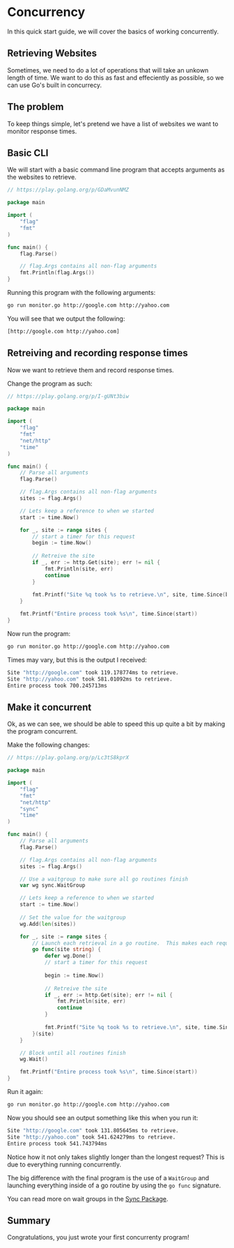 # Concurrency

In this quick start guide, we will cover the basics of working concurrently.

## Retrieving Websites

Sometimes, we need to do a lot of operations that will take an unkown length of time.
We want to do this as fast and effeciently as possible, so we can use Go's built in concurrecy.

## The problem

To keep things simple, let's pretend we have a list of websites we want to monitor response times.


## Basic CLI

We will start with a basic command line program that accepts arguments as the websites to retrieve.

```go
// https://play.golang.org/p/GDaMvunNMZ

package main

import (
	"flag"
	"fmt"
)

func main() {
	flag.Parse()

	// flag.Args contains all non-flag arguments
	fmt.Println(flag.Args())
}
```

Running this program with the following arguments:

```sh
go run monitor.go http://google.com http://yahoo.com
```

You will see that we output the following:

```sh
[http://google.com http://yahoo.com]
```

## Retreiving and recording response times

Now we want to retrieve them and record response times.

Change the program as such:

```go
// https://play.golang.org/p/I-gUNt3biw

package main

import (
	"flag"
	"fmt"
	"net/http"
	"time"
)

func main() {
	// Parse all arguments
	flag.Parse()

	// flag.Args contains all non-flag arguments
	sites := flag.Args()

	// Lets keep a reference to when we started
	start := time.Now()

	for _, site := range sites {
		// start a timer for this request
		begin := time.Now()
		
		// Retreive the site
		if _, err := http.Get(site); err != nil {
			fmt.Println(site, err)
			continue
		}
		
		fmt.Printf("Site %q took %s to retrieve.\n", site, time.Since(begin))
	}

	fmt.Printf("Entire process took %s\n", time.Since(start))
}
```

Now run the program:

```sh
go run monitor.go http://google.com http://yahoo.com
```

Times may vary, but this is the output I received:

```sh
Site "http://google.com" took 119.178774ms to retrieve.
Site "http://yahoo.com" took 581.01092ms to retrieve.
Entire process took 700.245713ms
```

## Make it concurrent

Ok, as we can see, we should be able to speed this up quite a bit by making the program concurrent.

Make the following changes:

```go
// https://play.golang.org/p/Lc3tS8kprX

package main

import (
	"flag"
	"fmt"
	"net/http"
	"sync"
	"time"
)

func main() {
	// Parse all arguments
	flag.Parse()

	// flag.Args contains all non-flag arguments
	sites := flag.Args()

	// Use a waitgroup to make sure all go routines finish
	var wg sync.WaitGroup

	// Lets keep a reference to when we started
	start := time.Now()
	
	// Set the value for the waitgroup
	wg.Add(len(sites))

	for _, site := range sites {
		// Launch each retrieval in a go routine.  This makes each request concurrent
		go func(site string) {
			defer wg.Done()
			// start a timer for this request
			
			begin := time.Now()
			
			// Retreive the site
			if _, err := http.Get(site); err != nil {
				fmt.Println(site, err)
				continue
			}
			
			fmt.Printf("Site %q took %s to retrieve.\n", site, time.Since(begin))
		}(site)
	}

	// Block until all routines finish
	wg.Wait()

	fmt.Printf("Entire process took %s\n", time.Since(start))
}
```

Run it again:

```sh
go run monitor.go http://google.com http://yahoo.com
```

Now you should see an output something like this when you run it:

```sh
Site "http://google.com" took 131.805645ms to retrieve.
Site "http://yahoo.com" took 541.624279ms to retrieve.
Entire process took 541.743794ms
```

Notice how it not only takes slightly longer than the longest request?  This is due to everything running concurrently.

The big difference with the final program is the use of a `WaitGroup` and launching everything
inside of a go routine by using the `go func` signature.

You can read more on wait groups in the [Sync Package](http://golang.org/pkg/sync).

## Summary

Congratulations, you just wrote your first concurrenty program!
